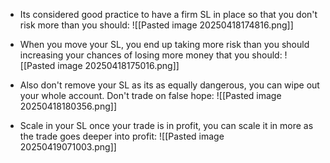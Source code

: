 
- Its considered good practice to have a firm SL in place so that you don't risk more than you should:
	![[Pasted image 20250418174816.png]]

- When you move your SL, you end up taking more risk than you should increasing your chances of losing more money that you should:
	![[Pasted image 20250418175016.png]]

- Also don't remove your SL as its as equally dangerous, you can wipe out your whole account. Don't trade on false hope:
	![[Pasted image 20250418180356.png]]

- Scale in your SL once your trade is in profit, you can scale it in more as the trade goes deeper into profit:
	![[Pasted image 20250419071003.png]]